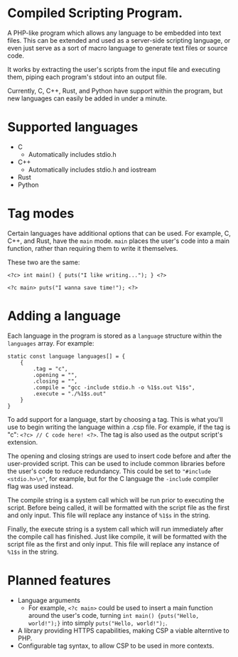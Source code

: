 # Compiled Scripting Program.
A PHP-like program which allows any language to be embedded into text files.
This can be extended and used as a server-side scripting language, or even just
serve as a sort of macro language to generate text files or source code.

It works by extracting the user's scripts from the input file and executing
them, piping each program's stdout into an output file.

Currently, C, C++, Rust, and Python have support within the program, but new
languages can easily be added in under a minute.

# Supported languages

- C
	- Automatically includes stdio.h
- C++
	- Automatically includes stdio.h and iostream
- Rust
- Python

# Tag modes

Certain languages have additional options that can be used. For example, C, C++, and Rust, have the `main` mode.
`main` places the user's code into a main function, rather than requiring them to write it themselves.

These two are the same:
```
<?c> int main() { puts("I like writing..."); } <?>
```
```
<?c main> puts("I wanna save time!"); <?>
```

# Adding a language
Each language in the program is stored as a `language` structure within the
`languages` array. For example:

```
static const language languages[] = {
	{
		.tag = "c",
		.opening = "",
		.closing = "",
		.compile = "gcc -include stdio.h -o %1$s.out %1$s",
		.execute = "./%1$s.out"
	}
}
```

To add support for a language, start by choosing a tag. This is what you'll
use to begin writing the language within a .csp file. For example, if the tag
is "c": `<?c> // C code here! <?>`. The tag is also used as the output script's
extension.

The opening and closing strings are used to insert code before and after the
user-provided script. This can be used to include common libraries before the
user's code to reduce redundancy. This could be set to `"#include <stdio.h>\n"`,
for example, but for the C language the `-include` compiler flag was used
instead.

The compile string is a system call which will be run prior to executing the
script. Before being called, it will be formatted with the script file as the
first and only input. This file will replace any instance of `%1$s` in the
string.

Finally, the execute string is a system call which will run immediately after
the compile call has finished. Just like compile, it will be formatted with the
script file as the first and only input. This file will replace any instance of
`%1$s` in the string.

# Planned features

- Language arguments
	- For example, `<?c main>` could be used to insert a main function around
	the user's code, turning `int main() {puts("Hello, world!");}` into simply
	`puts("Hello, world!");`.
- A library providing HTTPS capabilities, making CSP a viable alterntive to PHP.
- Configurable tag syntax, to allow CSP to be used in more contexts.
